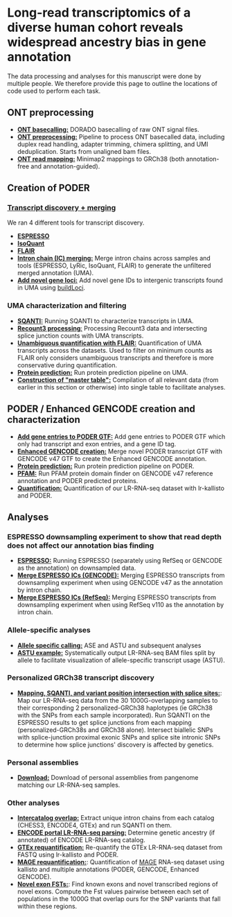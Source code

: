 # Long-read transcriptomics of a diverse human cohort reveals widespread ancestry bias in gene annotation

The data processing and analyses for this manuscript were done by multiple people. We therefore provide this page to outline the locations of code used to perform each task.

## ONT preprocessing
- [**ONT basecalling:**](https://github.com/Mele-Lab/LR-RNA-seq_GeneAnnotationBias/tree/master/01_basecalling) DORADO basecalling of raw ONT signal files.
- [**ONT preprocessing:**](https://github.com/Mele-Lab/LR-RNA-seq_GeneAnnotationBias/tree/master/02_ONT_preprocessing/) Pipeline to process ONT basecalled data, including duplex read handling, adapter trimming, chimera splitting, and UMI deduplication. Starts from unaligned bam files.
- [**ONT read mapping:**](https://github.com/Mele-Lab/LR-RNA-seq_GeneAnnotationBias/tree/master/03_mapping/) Minimap2 mappings to GRCh38 (both annotation-free and annotation-guided).

## Creation of PODER

### [Transcript discovery + merging](https://github.com/Mele-Lab/LR-RNA-seq_GeneAnnotationBias/tree/master/04_transcriptome_assembly)

We ran 4 different tools for transcript discovery.

- [**ESPRESSO**](https://github.com/Mele-Lab/LR-RNA-seq_GeneAnnotationBias/tree/master/04_transcriptome_assembly/01_espresso)
- [**IsoQuant**](https://github.com/Mele-Lab/LR-RNA-seq_GeneAnnotationBias/tree/master/04_transcriptome_assembly/02_isoquant)
- [**FLAIR**](https://github.com/Mele-Lab/LR-RNA-seq_GeneAnnotationBias/tree/master/04_transcriptome_assembly/03_flair)
- [**Intron chain (IC) merging:**](https://github.com/fairliereese/240706_pantranscriptome_cerberus_gtf_merge/tree/594b554f0235b5c0d1f40f789e7e0ecacecbbb9c/merge_only_ics) Merge intron chains across samples and tools (ESPRESSO, LyRic, IsoQuant, FLAIR) to generate the unfiltered merged annotation (UMA).
- [**Add novel gene loci:**](https://github.com/fairliereese/240903_pt/tree/main/snakemake/novel_gene) Add novel gene IDs to intergenic transcripts found in UMA using [buildLoci](https://github.com/julienlag/buildLoci).

### UMA characterization and filtering

- [**SQANTI:**](https://github.com/Mele-Lab/LR-RNA-seq_GeneAnnotationBias/tree/master/04_transcriptome_assembly/04_evaluation/02_sqanti/) Running SQANTI to characterize transcripts in UMA.
- [**Recount3 processing**:](https://github.com/Mele-Lab/LR-RNA-seq_GeneAnnotationBias/tree/master/04_transcriptome_assembly/04_evaluation/03_recount3/) Processing Recount3 data and intersecting splice junction counts with UMA transcripts.
- [**Unambiguous quantification with FLAIR:**](https://github.com/Mele-Lab/LR-RNA-seq_GeneAnnotationBias/tree/master/06_quantification/02_flairquantify/) Quantification of UMA transcripts across the datasets. Used to filter on minimum counts as FLAIR only considers unambiguous transcripts and therefore is more conservative during quantification.
- [**Protein prediction:**](https://github.com/fairliereese/240903_pt/tree/main/snakemake/protein) Run protein prediction pipeline on UMA.
- [**Construction of "master table":**](https://github.com/Mele-Lab/LR-RNA-seq_GeneAnnotationBias/tree/master/04_transcriptome_assembly/04_evaluation/04_mastertable/) Compilation of all relevant data (from earlier in this section or otherwise) into single table to facilitate analyses.

## PODER / Enhanced GENCODE creation and characterization
* [**Add gene entries to PODER GTF:**](https://github.com/fairliereese/240903_pt/blob/main/snakemake/novel_annotation_add_gene) Add gene entries to PODER GTF which only had transcript and exon entries, and a gene ID tag.
* [**Enhanced GENCODE creation:**](https://github.com/fairliereese/240903_pt/blob/main/snakemake/merge_v47_poder) Merge novel PODER transcript GTF with GENCODE v47 GTF to create the Enhanced GENCODE annotation.
* [**Protein prediction:**](https://github.com/fairliereese/240903_pt/tree/main/snakemake/poder_protein) Run protein prediction pipeline on PODER.
* [**PFAM:**](https://github.com/fairliereese/240903_pt/blob/main/snakemake/pfam) Run PFAM protein domain finder on GENCODE v47 reference annotation and PODER predicted proteins.
* [**Quantification:**](https://github.com/fairliereese/240903_pt/tree/main/snakemake/lr-kallisto) Quantification of our LR-RNA-seq dataset with lr-kallisto and PODER.



## Analyses

### ESPRESSO downsampling experiment to show that read depth does not affect our annotation bias finding
- [**ESPRESSO:**](https://github.com/Mele-Lab/LR-RNA-seq_GeneAnnotationBias/tree/master/04_transcriptome_assembly/05_downsampling) Running ESPRESSO (separately using RefSeq or GENCODE as the annotation) on downsampled data.
- [**Merge ESPRESSO ICs (GENCODE):**](https://github.com/fairliereese/240903_pt/tree/main/snakemake/merge_espresso) Merging ESPRESSO transcripts from downsampling experiment when using GENCODE v47 as the annotation by intron chain.
- [**Merge ESPRESSO ICs (RefSeq):**](https://github.com/fairliereese/240903_pt/tree/main/snakemake/merge_espresso_refseq) Merging ESPRESSO transcripts from downsampling experiment when using RefSeq v110 as the annotation by intron chain.

### Allele-specific analyses
- [**Allele specific calling:**](https://github.com/Mele-Lab/LR-RNA-seq_GeneAnnotationBias/tree/master/08_allele_specifics) ASE and ASTU and subsequent analyses
- [**ASTU example:**](https://github.com/fairliereese/240903_pt/tree/main/snakemake/astu_example) Systematically output LR-RNA-seq BAM files split by allele to facilitate visualization of allele-specific transcript usage (ASTU).

### Personalized GRCh38 transcript discovery
* [**Mapping, SQANTI, and variant position intersection with splice sites:**](https://github.com/fairliereese/240903_pt/tree/main/snakemake/transcript_discovery_personal): Map our LR-RNA-seq data from the 30 1000G-overlapping samples to their corresponding 2 personalized-GRCh38 haplotypes (ie GRCh38 with the SNPs from each sample incorporated). Run SQANTI on the ESPRESSO results to get splice junctions from each mapping (personalized-GRCh38s and GRCh38 alone). Intersect biallelic SNPs with splice-junction proximal exonic SNPs and splice site intronic SNPs to determine how splice junctions' discovery is affected by genetics.

### Personal assemblies
- [**Download:**](https://github.com/fairliereese/240903_pt/tree/main/snakemake/map_personal) Download of personal assemblies from pangenome matching our LR-RNA-seq samples. <!-- Also mapping but we ended up using Fabien's -->

### Other analyses
- [**Intercatalog overlap:**](https://github.com/fairliereese/240903_pt/tree/main/snakemake/ics_inter_catalog) Extract unique intron chains from each catalog (CHESS3, ENCODE4, GTEx) and run SQANTI on them.
- [**ENCODE portal LR-RNA-seq parsing:**](https://github.com/fairliereese/240903_pt/tree/main/snakemake/encode) Determine genetic ancestry (if annotated) of ENCODE LR-RNA-seq catalog.
- [**GTEx requantification:**](https://github.com/fairliereese/240903_pt/tree/main/snakemake/gtex_lr-kallisto) Re-quantify the GTEx LR-RNA-seq dataset from FASTQ using lr-kallisto and PODER.
- [**MAGE requantification:**](https://github.com/fairliereese/240903_pt/tree/main/snakemake/mage): Quantification of [MAGE](https://github.com/mccoy-lab/MAGE) RNA-seq dataset using kallisto and multiple annotations (PODER, GENCODE, Enhanced GENCODE).
- [**Novel exon FSTs:**](https://github.com/fairliereese/240903_pt/tree/main/snakemake/pop_div_exon_fsts): Find known exons and novel transcribed regions of novel exons. Compute the Fst values pairwise between each set of populations in the 1000G that overlap ours for the SNP variants that fall within these regions.
